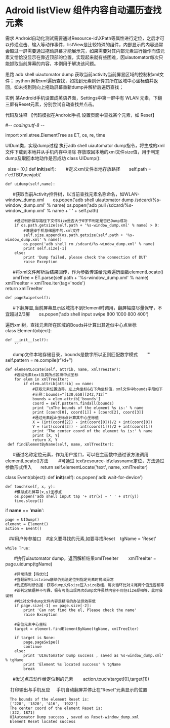 # Adroid listView 组件内容自动遍历查找元素
需求
Android自动化测试需要通过Resource-id\XPath等属性进行定位，之后才可以传递点击、输入等动作事件，listView是比较特殊的组件，内部显示的内容通常会超过一屏需要通过拖动屏幕才能展示完，如果需要对其内部元素进行操作而该元素又恰恰没显示在靠近顶部的位置，实现起来就有些困难，因uiautomator每次只能抓取当前屏幕的内容，本例用于解决该问题。

思路
adb shell uiautomator dump 获取当前activity当前屏显区域的控制树xml文件；
python 解析xml遍历查找，如找到元素则计算其所在区域中心坐标值并返回，如未找到则向上拖动屏幕重新dump并解析后遍历查找；

实例
某Android手机设置成英语界面，Settings中第一屏中有 WLAN 元素，下翻三屏有Reset元素，分别尝试自动查找并点击。

代码及注释
【代码模拟在Android手机 设置页面中查找某个元素，如 Reset】

#-*- coding:utf-8 -*-

import xml.etree.ElementTree as ET, os, re, time

UIDum类，实现dump过程
执行adb shell uiautomator dump指令，将生成的xml文件下载到本地并从手机内存中清除
存放取回本地的xml文件size值，用于判定dump及取回本地动作是否成功
class UIDump():
      
    size= [0,]
    def __init__(self):
        #定义xml文件本地存放路径
        self.path = r'e:\\TBD\\newjob\\'
    
    def uidump(self,name):
        #获取当前Activity控件树，以当前查找元素名称命名，如WLAN-window_dump.xml
        os.popen('adb shell uiautomator dump /sdcard/%s-window_dump.xml' % name)
        os.popen('adb pull /sdcard/%s-window_dump.xml' % name + ' ' + self.path)
        
        #通过判断保存路径下文件Size是否大于0字节判定是否已Dump成功
        if os.path.getsize(self.path + '%s-window_dump.xml' % name) > 0:
            #清理掉手机存储器中的.xml文件
            self.size.append(os.path.getsize(self.path + '%s-window_dump.xml' % name))
            os.popen('adb shell rm /sdcard/%s-window_dump.xml' % name)
            print self.size[-1]
        else:
            print 'Dump failed, please check the connection of DUT'
            raise Exception
        
        #将xml文件解析后结果回传，作为参数传递给元素遍历函数elementLocate()
        xmlTree = ET.parse(self.path + '%s-window_dump.xml' % name)
        xmlTreeIter = xmlTree.iter(tag='node')      
        return xmlTreeIter
    
    def pageSwipe(self):
        #下翻屏显,当前屏幕显示区域找不到Element时调用，翻屏幅度尽量保守，不宜超过2/3屏
        os.popen('adb shell input swipe 800 1000 800 400')
       
遍历xml树，查找元素所在区域的Bouds并计算出其近似中心点坐标       
class Element(object):
   
    def __init__(self):
        '''
        dump文件本地存储目录，bounds是数字所以正则匹配数字模式
        '''
        self.pattern = re.compile(r"\d+")
   
    def elementLocate(self, attrib, name, xmlTreeIter):
        #返回元素text及其所占区块中点坐标
        for elem in xmlTreeIter:
            if elem.attrib[attrib] == name:
                #获取元素位置边界，左上角坐标&右下角坐标值，xml文件中bounds字段如下
                #示例：bounds="[130,658][242,712]"
                bounds = elem.attrib['bounds']
                coord = self.pattern.findall(bounds)
                print '\nThe bounds of the element %s is:' % name
                print [coord[0], coord[1]] + [coord[2], coord[3]]
                #通过元素起止坐标点计算其中心坐标值
                X = (int(coord[2]) - int(coord[0]))/2 + int(coord[0])
                Y = (int(coord[3]) - int(coord[1]))/2 + int(coord[1])
                print 'The center coord of the element %s is:' % name
                print [X, Y]
                return X, Y
     def findElementByName(self, name, xmlTreeIter):
        #通过名称定位元素，作为用户接口，可以在主函数中通过该方法调用elementLocate()方法
        #可通过 text\resource-id\classname定位，方法通过参数形式传入
        return self.elementLocate('text', name, xmlTreeIter)
        
 class Event(object):
    def __init__(self):
        os.popen('adb wait-for-device')
        
    def touch(self, x, y):
        #模拟点击屏幕(x,y)坐标点
        os.popen('adb shell input tap '+ str(x) + ' ' + str(y))
        time.sleep(1)

if __name__ == '__main__':
    
    page = UIDump()
    element = Element()
    action = Event()
    
    ##用户传参接口
    #定义要寻找的元素,如要寻找Reset
    tgName = 'Reset'
    
    while True:
        #执行uiautomator dump，返回解析结果xmlTreeIter
        xmlTreeIter = page.uidump(tgName)
        
        #异常场景【待优化】
        #当翻屏到Listview底部仍无法定位到指定元素时抛出异常
        #到底部判断依据：获取dump文件size压入size数组，每次循环比对末尾两个值是否相等
        #该判定依据并不可靠，极有可能出现两次dump文件虽然内容不同但size却相等，此时会误判
        ##比对文件dump文件内容是精准的办法但效率低
        if page.size[-1] == page.size[-2]:
            print 'Can not find the el, Please check the name'
            raise Exception
            
        #定位元素中心坐标
        target = element.findElementByName(tgName, xmlTreeIter)
       
        if target is None:
            page.pageSwipe()
            continue              
        else:
            print 'UIAutomator Dump success , saved as %s-window_dump.xml' % tgName
            print 'Element %s located success' % tgName
            break
       
       #发送点击动作给定位到的元素
        action.touch(target[0],target[1])
         
        
     打印输出与手机反应
     手机自动翻屏并停止在“Reset”元素显示的位置
     
      The bounds of the element Reset is:
      ['228', '1820', '416', '1922']
      The center coord of the element Reset is:
      [322, 1871]
      UIAutomator Dump success , saved as Reset-window_dump.xml
      Element Reset located success
